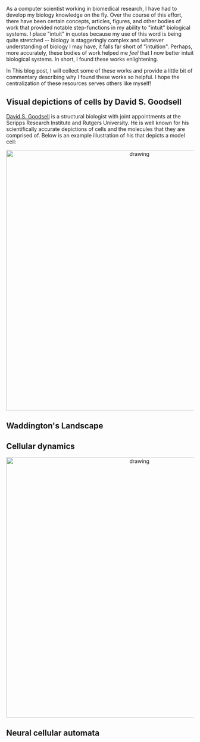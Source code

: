 

As a computer scientist working in biomedical research, I have had to develop my biology knowledge on the fly. Over the course of this effort, there have been certain concepts, articles, figures, and other bodies of work that provided notable step-functions in my ability to "intuit" biological systems. I place "intuit" in quotes because my use of this word is being quite stretched -- biology is staggeringly complex and whatever understanding of biology I may have, it falls far short of "intuition". Perhaps, more accurately, these bodies of work helped me _feel_ that I now better intuit biological systems. In short, I found these works enlightening.

In This blog post, I will collect some of these works and provide a little bit of commentary describing why I found these works so helpful. I hope the centralization of these resources serves others like myself!


Visual depictions of cells by David S. Goodsell
-----------------------------------------------

[David S. Goodsell](https://en.wikipedia.org/wiki/David_Goodsell) is a structural biologist with joint appointments at the Scripps Research Institute and Rutgers University. He is well known for his scientifically accurate depictions of cells and the molecules that they are comprised of. Below is an example illustration of his that depicts a model cell:

<center><img src="https://cdn.rcsb.org/pdb101/goodsell/tif/model-of-a-mycoplasma-cell.tif" alt="drawing" width="700"/></center>

Waddington's Landscape
----------------------

Cellular dynamics
-----------------

<center><img src="https://cdn.ncbi.nlm.nih.gov/pmc/blobs/8202/9811507/860594bd95b0/nihms-1849858-f0002.jpg" alt="drawing" width="700"/></center>


Neural cellular automata
------------------------
